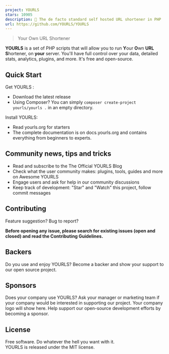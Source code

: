 ```yaml
---
project: YOURLS
stars: 10905
description: 🔗 The de facto standard self hosted URL shortener in PHP
url: https://github.com/YOURLS/YOURLS
---
```


> Your Own URL Shortener

**YOURLS** is a set of PHP scripts that will allow you to run **Y**our **O**wn **URL** **S**hortener, on **your** server. You'll have full control over your data, detailed stats, analytics, plugins, and more. It's free and open-source.

Quick Start
-----------

Get YOURLS :

-   Download the latest release
-   Using Composer? You can simply `composer create-project yourls/yourls .` in an empty directory.

Install YOURLS:

-   Read yourls.org for starters
-   The complete documentation is on docs.yourls.org and contains everything from beginners to experts.

Community news, tips and tricks
-------------------------------

-   Read and subscribe to the The Official YOURLS Blog
-   Check what the user community makes: plugins, tools, guides and more on Awesome YOURLS
-   Engage users and ask for help in our community discussions
-   Keep track of development: "Star" and "Watch" this project, follow commit messages

Contributing
------------

Feature suggestion? Bug to report?

**Before opening any issue, please search for existing issues (open and closed) and read the Contributing Guidelines.**

Backers
-------

Do you use and enjoy YOURLS? Become a backer and show your support to our open source project.

Sponsors
--------

Does your company use YOURLS? Ask your manager or marketing team if your company would be interested in supporting our project. Your company logo will show here. Help support our open-source development efforts by becoming a sponsor.

License
-------

Free software. Do whatever the hell you want with it.  
YOURLS is released under the MIT license.
